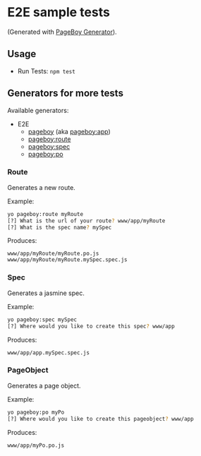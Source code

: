 # E2E sample tests

(Generated with [PageBoy Generator](https://github.com/mranosa/generator-pageboy)).

## Usage

- Run Tests: `npm test`

## Generators for more tests

Available generators:

* E2E
    - [pageboy](#app) (aka [pageboy:app](#app))
    - [pageboy:route](#route)
    - [pageboy:spec](#spec)
    - [pageboy:po](#pageobject)

### Route
Generates a new route.

Example:
```bash
yo pageboy:route myRoute
[?] What is the url of your route? www/app/myRoute
[?] What is the spec name? mySpec
```

Produces:

    www/app/myRoute/myRoute.po.js
    www/app/myRoute/myRoute.mySpec.spec.js

### Spec
Generates a jasmine spec.

Example:
```bash
yo pageboy:spec mySpec
[?] Where would you like to create this spec? www/app
```

Produces:

    www/app/app.mySpec.spec.js

### PageObject
Generates a page object.

Example:
```bash
yo pageboy:po myPo
[?] Where would you like to create this pageobject? www/app
```

Produces:

    www/app/myPo.po.js

